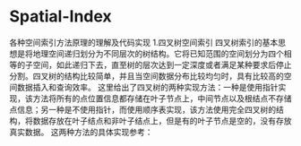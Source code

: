 # Spatial-Index
各种空间索引方法原理的理解及代码实现
1.四叉树空间索引
  四叉树索引的基本思想是将地理空间递归划分为不同层次的树结构。它将已知范围的空间划分为四个相等的子空间，如此递归下去，直至树的层次达到一定深度或者满足某种要求后停止分割。四叉树的结构比较简单，并且当空间数据分布比较均匀时，具有比较高的空间数据插入和查询效率。
  这里给出了四叉树的两种实现方法：一种是使用指针实现，该方法将所有的点位置信息都存储在叶子节点上，中间节点以及根结点不存储点信息；另一种是不使用指针，而使用顺序表实现，该方法使用完全四叉树的结构，将数据存放在叶子结点和非叶子结点上，但是有的叶子节点是空的，没有存放真实数据。
  这两种方法的具体实现参考：
  
